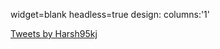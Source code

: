 widget=blank
headless=true
design:
  columns:'1'
  
<a class="twitter-timeline" href="https://twitter.com/Harsh95kj?ref_src=twsrc%5Etfw">Tweets by Harsh95kj</a> <script async src="https://platform.twitter.com/widgets.js" charset="utf-8"></script>
